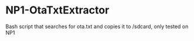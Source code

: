 # NP1-OtaTxtExtractor
Bash script that searches for ota.txt and copies it to /sdcard, only tested on NP1

